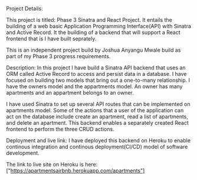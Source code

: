 
Project Details:

This project is titled: Phase 3 Sinatra and React Project. It entails the building of a web basic Application Programming Interface(API) with Sinatra and Active Record. It the building of a backend that will support a React frontend that is I have built seprately. 

This is an independent project build by Joshua Anyangu Mwale build as part of my Phase 3 progress requirements. 

Description:
In this project I have build a Sinatra API backend that uses an ORM called Active Record to access and persist data in a database. I have focused on building two models that bring out a one-to-many relationship. I have the owners model and  the appartments model. An owner has many apartments and an appartment belongs  to an owner. 

I have used Sinatra to set up several API routes that can be implemented on apartments model. Some of the actions that a user of the application can act on the database include create an apartment, read a list of apartments, and delete an apartment. This backend enables a separately created React frontend to perform the three CRUD actions. 

Deployment and live link:
I have deployed this backend on Heroku to enable continous integration and continous deployment(CI/CD) model of software development. 

The link to live site on Heroku is here: ["https://apartmentsairbnb.herokuapp.com/apartments"]

